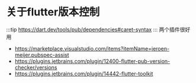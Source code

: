 # 关于flutter版本控制

:::tip
<https://dart.dev/tools/pub/dependencies#caret-syntax>
:::
两个插件很好用

- <https://marketplace.visualstudio.com/items?itemName=jeroen-meijer.pubspec-assist>
- <https://plugins.jetbrains.com/plugin/12400-flutter-pub-version-checker/versions>
- <https://plugins.jetbrains.com/plugin/14442-flutter-toolkit>
